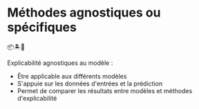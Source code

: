 # Méthodes agnostiques ou spécifiques
📦🏝️🏐

Explicabilité agnostiques au modèle :
- Être applicable aux différents modèles
- S'appuie sur les données d'entrées et la prédiction
- Permet de comparer les résultats entre modèles et méthodes d'explicabilité